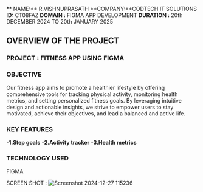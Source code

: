 ** NAME:** R.VISHNUPRASATH 
**COMPANY:**CODTECH IT SOLUTIONS
**ID:** CT08FAZ
**DOMAIN :** FIGMA APP DEVELOPMENT
**DURATION :** 20th DECEMBER 2024 TO 20th JANUARY 2025

## OVERVIEW OF THE PROJECT
### PROJECT : FITNESS APP USING FIGMA

### OBJECTIVE
Our fitness app aims to promote a healthier lifestyle by offering comprehensive tools for tracking physical activity, monitoring health metrics, and setting personalized fitness goals. By leveraging intuitive design and actionable insights, we strive to empower users to stay motivated, achieve their objectives, and lead a balanced and active life.

### KEY FEATURES 
 -**1.Step goals**
 -**2.Activity tracker**
 -**3.Health metrics**

 ### TECHNOLOGY USED 

  FIGMA 

  SCREEN SHOT :
  ![Screenshot 2024-12-27 115236](https://github.com/user-attachments/assets/8b73e2fd-1480-4307-95df-6f259ef8eab2)

